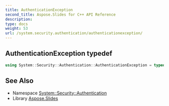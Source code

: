 ```yaml
---
title: AuthenticationException
second_title: Aspose.Slides for C++ API Reference
description: 
type: docs
weight: 53
url: /system.security.authentication/authenticationexception/
---
```

## AuthenticationException typedef




```cpp
using System::Security::Authentication::AuthenticationException = typedef System::ExceptionWrapper<Details_AuthenticationException >
```

## See Also

* Namespace [System::Security::Authentication](../)
* Library [Aspose.Slides](../../)